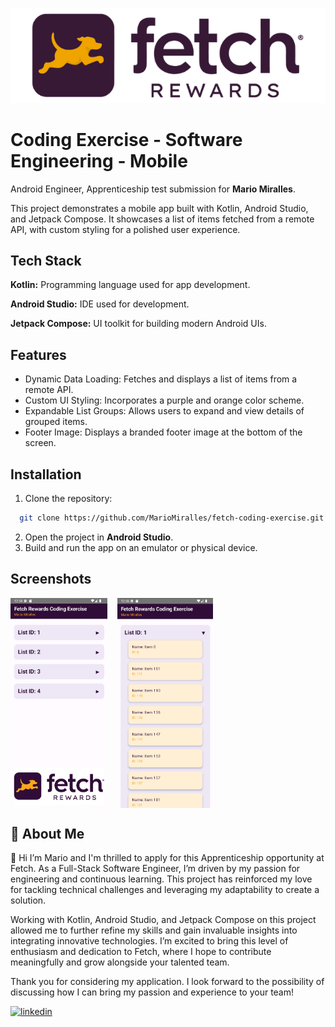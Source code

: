 
![Logo](app/src/main/res/drawable/fetch_logo_readme.png)


# Coding Exercise - Software Engineering - Mobile

Android Engineer, Apprenticeship test submission for **Mario Miralles**.



This project demonstrates a mobile app built with Kotlin, Android Studio, and Jetpack Compose. It showcases a list of items fetched from a remote API, with custom styling for a polished user experience.
## Tech Stack

**Kotlin:** Programming language used for app development.

**Android Studio:** IDE used for development.

**Jetpack Compose:** UI toolkit for building modern Android UIs.


## Features

- Dynamic Data Loading: Fetches and displays a list of items from a remote API.
- Custom UI Styling: Incorporates a purple and orange color scheme.
- Expandable List Groups: Allows users to expand and view details of grouped items.
- Footer Image: Displays a branded footer image at the bottom of the screen.


## Installation

1. Clone the repository:

```bash
  git clone https://github.com/MarioMiralles/fetch-coding-exercise.git
```
2. Open the project in **Android Studio**.
3. Build and run the app on an emulator or physical device.
## Screenshots

<div style="display: flex;gap: 1rem;height: 21rem;">
<img src="./app/src/main/res/drawable/fetch_screenshot_1.png" alt="Preview screenshot #1 of the App" />
<img src="./app/src/main/res/drawable/fetch_screenshot_2.png" alt="Preview screenshot #2 of the App" />
</div>


## 🚀 About Me
👋 Hi I’m Mario and I'm thrilled to apply for this Apprenticeship opportunity at Fetch. As a Full-Stack Software Engineer, I’m driven by my passion for engineering and continuous learning. This project has reinforced my love for tackling technical challenges and leveraging my adaptability to create a solution.

Working with Kotlin, Android Studio, and Jetpack Compose on this project allowed me to further refine my skills and gain invaluable insights into integrating innovative technologies. I’m excited to bring this level of enthusiasm and dedication to Fetch, where I hope to contribute meaningfully and grow alongside your talented team.

Thank you for considering my application. I look forward to the possibility of discussing how I can bring my passion and experience to your team!

[![linkedin](https://img.shields.io/badge/linkedin-0A66C2?style=for-the-badge&logo=linkedin&logoColor=white)](https://www.linkedin.com/in/mariofmiralles)